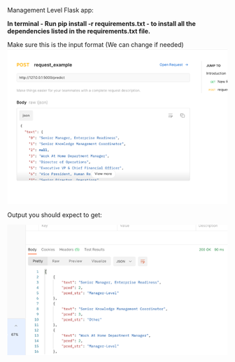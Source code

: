 Management Level Flask app:

 **In terminal - Run pip install -r requirements.txt  - to install all the dependencies listed in the requirements.txt file.**


Make sure this is the input format (We can change if needed)
![img.png](img.png)

Output you should expect to get:

![img_1.png](img_1.png)